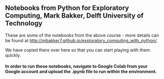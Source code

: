 ## Notebooks from Python for Exploratory Computing, Mark Bakker, Delft University of Technology

These are some of the notebooks from the above course - more details can be found at http://mbakker7.github.io/exploratory_computing_with_python/. 

We have copied there over here so that you can start playing with them quickly. 

#### In order to run these notebooks, navigate to Google Colab from your Google account and upload the .ipynb file to run within the environment.



